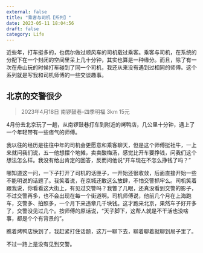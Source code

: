```yaml
---
external: false
title: "乘客与司机【系列】"
date: 2023-05-11 18:04:56
draft: false
category: Life
---
```


近些年，打车挺多的，也偶尔做过顺风车的司机载过乘客。乘客与司机，在系统的分配下在一个封闭的空间里呆上几十分钟，其实也算是一种缘分。而且，除了有一次在舟山玩的时候打车碰到了同一个司机，我还从来没有遇到过相同的师傅。这个系列就是写我和司机师傅的一些交谈趣事。

## 北京的交警很少

> 2023年4月18日 南锣鼓巷-四季明福 3km 15元

4月份去北京玩了一趟，从南锣鼓巷打车到附近的烤鸭店，几公里十分钟，遇上了一个年轻带有一些痞气的师傅。

我以往的经历是往往中年的司机会更愿意和乘客聊天，但是这个师傅挺社牛，一上来就问我们说，五一他想摆个地摊，卖卖酸梅汤，感觉比开车要挣钱，问我们这个想法怎么样。我没有给出肯定的回答，反而问他说“开车现在不怎么挣钱了吗？”

哪知道这一问，一下子打开了司机的话匣子，一开始还很收敛，后面直接开始一些不能明说的话题了。我笑着说，在京城还敢这么放肆，不怕交警抓牢么。司机笑着跟我说，你看看这大街上，有见过交警吗？我瞥了几眼，还真没看到交警的影子，不过交警再多，也不会出现在每一个街道啊。司机师傅说，他前几个月在上海跑车，交警多、拍照多，一个月下来违章几千块钱。这才跑来北京，果然车子好开多了，交警没见过几个。按师傅的原话说，“天子脚下，这帮人就是不干活也没啥事，都是个个有背景的”。

瞧着烤鸭店快到了，我赶紧打住话题，这万一聊下去，聊着聊着就聊到局子里了。

不过一路上是没有见到交警。

